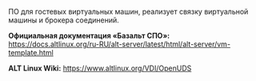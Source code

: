 ПО для гостевых виртуальных машин, реализует связку виртуальной машины и брокера соединений.

**Официальная документация «Базальт СПО»:**  
<https://docs.altlinux.org/ru-RU/alt-server/latest/html/alt-server/vm-template.html>

**ALT Linux Wiki:** <https://www.altlinux.org/VDI/OpenUDS>
